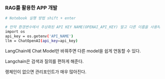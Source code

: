 ### RAG를 활용한 APP 개발

```bash
# Notebook 실행 방법 shift + enter

# 만약 환경변수에서 추상화된 API KEY NAME(OPENAI_API_KEY) 말고 다른 이름을 사용하고 싶을 경우
import os
api_key = os.getenv('API_NAME')
llm = ChatOpenAI(api_key=api_key)
```

LangChain에 Chat Model만 바꿔주면 다른 model을 쉽게 연동할 수 있다.

Langchain은 검색과 질의를 편하게 해준다.

랭체인이 없으면 관리포인트가 매우 많아진다.

